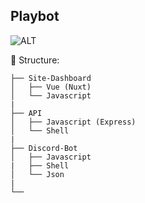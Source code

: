 ## Playbot

![ALT](https://images-ext-1.discordapp.net/external/t5-WE3v9Bh2UlaZ0iaFrtil0C2Vxa_kVeM4n5H789O8/https/i.imgur.com/QayHdhw.png)


🦺 Structure:

```
├── Site-Dashboard
│   ├── Vue (Nuxt)
│   └── Javascript
|
├── API
│   ├── Javascript (Express)
│   └── Shell
|
├── Discord-Bot
│   ├── Javascript
|   ├── Shell
│   └── Json
|
└── 
```

